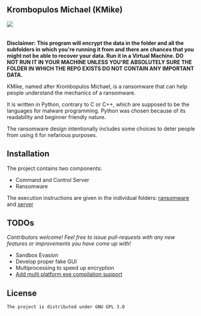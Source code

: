 ## **Krombopulos Michael (KMike)**
![](https://github.com/Suryak-5328/KMike/blob/master/static/kmike.gif)
<br><br><br>**Disclaimer: This program will encrypt the data in the folder and all the subfolders in which you're running it from and there are chances that you might not be able to recover your data. Run it in a Virtual Machine. DO NOT RUN IT IN YOUR MACHINE UNLESS YOU'RE ABSOLUTELY SURE THE FOLDER IN WHICH THE REPO EXISTS DO NOT CONTAIN ANY IMPORTANT DATA.**  
<p>KMike, named after Krombopulos Michael, is a ransomware that can help people understand the mechanics of a ransomware.</p>
<p>It is written in Python, contrary to C or C++, which are supposed to be the languages for malware programming. Python was chosen because of its readability and beginner friendly nature.</p>
<p>The ransomware design intentionally includes some choices to deter people from using it for nefarious purposes.</p>


## Installation
The project contains two components:
* Command and Control Server
* Ransomware   
<p>The execution instructions are given in the individual folders: <a href="https://github.com/Suryak-5328/KMike/tree/master/ransomware">ransomware</a> and <a href="https://github.com/Suryak-5328/KMike/tree/master/c_and_c_server">server</a></p>


## **TODOs**
*Contributors welcome! Feel free to issue pull-requests with any new features or improvements you have come up with!*
 * Sandbox Evasion
 * Develop proper fake GUI
 * Multiprocessing to speed up encryption
 * [Add multi platform exe compilation support](https://github.com/cdrx/docker-pyinstaller)
 

## **License**
    The project is distributed under GNU GPL 3.0 
